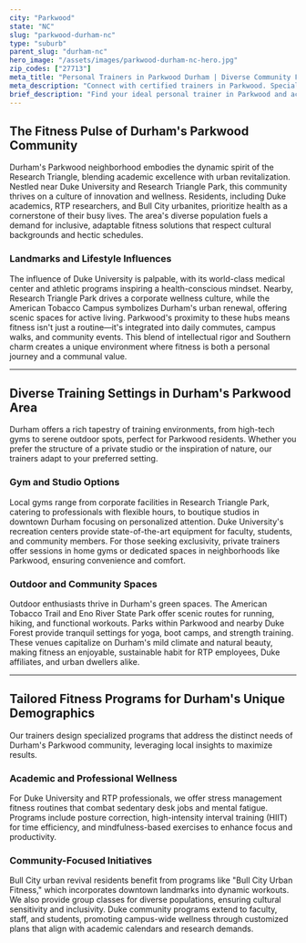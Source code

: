 ```yaml
---
city: "Parkwood"
state: "NC"
slug: "parkwood-durham-nc"
type: "suburb"
parent_slug: "durham-nc"
hero_image: "/assets/images/parkwood-durham-nc-hero.jpg"
zip_codes: ["27713"]
meta_title: "Personal Trainers in Parkwood Durham | Diverse Community Fitness"
meta_description: "Connect with certified trainers in Parkwood. Specialists in diverse neighborhood wellness, family recreation programs, and South Durham community fitness."
brief_description: "Find your ideal personal trainer in Parkwood and across Durham to achieve your fitness goals. Our expert matching service connects you with certified professionals specializing in weight loss, strength training, and functional fitness. Catering to the Research Triangle's active community, including Duke University staff, RTP professionals, and Bull City residents, we ensure personalized workouts that fit your lifestyle. Start your transformation today with a trainer who understands Durham's unique fitness landscape and your personal ambitions."
---
```

## The Fitness Pulse of Durham's Parkwood Community

Durham's Parkwood neighborhood embodies the dynamic spirit of the Research Triangle, blending academic excellence with urban revitalization. Nestled near Duke University and Research Triangle Park, this community thrives on a culture of innovation and wellness. Residents, including Duke academics, RTP researchers, and Bull City urbanites, prioritize health as a cornerstone of their busy lives. The area's diverse population fuels a demand for inclusive, adaptable fitness solutions that respect cultural backgrounds and hectic schedules.

### Landmarks and Lifestyle Influences

The influence of Duke University is palpable, with its world-class medical center and athletic programs inspiring a health-conscious mindset. Nearby, Research Triangle Park drives a corporate wellness culture, while the American Tobacco Campus symbolizes Durham's urban renewal, offering scenic spaces for active living. Parkwood's proximity to these hubs means fitness isn't just a routine—it's integrated into daily commutes, campus walks, and community events. This blend of intellectual rigor and Southern charm creates a unique environment where fitness is both a personal journey and a communal value.

---

## Diverse Training Settings in Durham's Parkwood Area

Durham offers a rich tapestry of training environments, from high-tech gyms to serene outdoor spots, perfect for Parkwood residents. Whether you prefer the structure of a private studio or the inspiration of nature, our trainers adapt to your preferred setting.

### Gym and Studio Options

Local gyms range from corporate facilities in Research Triangle Park, catering to professionals with flexible hours, to boutique studios in downtown Durham focusing on personalized attention. Duke University's recreation centers provide state-of-the-art equipment for faculty, students, and community members. For those seeking exclusivity, private trainers offer sessions in home gyms or dedicated spaces in neighborhoods like Parkwood, ensuring convenience and comfort.

### Outdoor and Community Spaces

Outdoor enthusiasts thrive in Durham's green spaces. The American Tobacco Trail and Eno River State Park offer scenic routes for running, hiking, and functional workouts. Parks within Parkwood and nearby Duke Forest provide tranquil settings for yoga, boot camps, and strength training. These venues capitalize on Durham's mild climate and natural beauty, making fitness an enjoyable, sustainable habit for RTP employees, Duke affiliates, and urban dwellers alike.

---

## Tailored Fitness Programs for Durham's Unique Demographics

Our trainers design specialized programs that address the distinct needs of Durham's Parkwood community, leveraging local insights to maximize results.

### Academic and Professional Wellness

For Duke University and RTP professionals, we offer stress management fitness routines that combat sedentary desk jobs and mental fatigue. Programs include posture correction, high-intensity interval training (HIIT) for time efficiency, and mindfulness-based exercises to enhance focus and productivity.

### Community-Focused Initiatives

Bull City urban revival residents benefit from programs like "Bull City Urban Fitness," which incorporates downtown landmarks into dynamic workouts. We also provide group classes for diverse populations, ensuring cultural sensitivity and inclusivity. Duke community programs extend to faculty, staff, and students, promoting campus-wide wellness through customized plans that align with academic calendars and research demands.